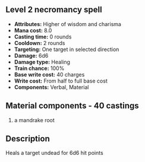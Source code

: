 ## Level 2 necromancy spell
- **Attributes:** Higher of wisdom and charisma
- **Mana cost:** 8.0
- **Casting time:** 0 rounds
- **Cooldown:** 2 rounds
- **Targeting:** One target in selected direction
- **Damage:** 6d6
- **Damage type:** Healing
- **Train chance:** 100%
- **Base write cost:** 40 charges
- **Write cost:** From half to full base cost
- **Components:** Verbal, Material
## Material components - 40 castings
1. a mandrake root
## Description
Heals a target undead for 6d6 hit points
